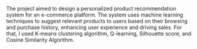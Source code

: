 The project aimed to design a personalized product recommendation system for an e-commerce platform. The system uses machine learning techniques to suggest relevant products to users based on their browsing and purchase history, enhancing user experience and driving sales. For that, I used K-means clustering algorithm, Q-learning, Silhouette score, and Cosine Similarity Algorithm.
